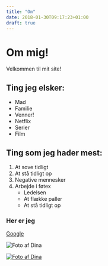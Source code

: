 ```yaml
---
title: "Om"
date: 2018-01-30T09:17:23+01:00
draft: true
---
```


# Om mig!

Velkommen til mit site!

## Ting jeg elsker:

* Mad
* Familie
* Venner!
* Netflix
 * Serier
 * Film

## Ting som jeg hader mest:
1. At sove tidligt
2. At stå tidligt op
3. Negative mennesker
4. Arbejde i føtex 
   * Ledelsen
   * At flække paller
   * At stå tidligt op
 
 ### Her er jeg
 
 [Google](http://google.com)
 
 ![Foto af Dina](/img/dina2.JPG)
 
  [![Foto af Dina](/img/dina2.JPG)](http://google.com)